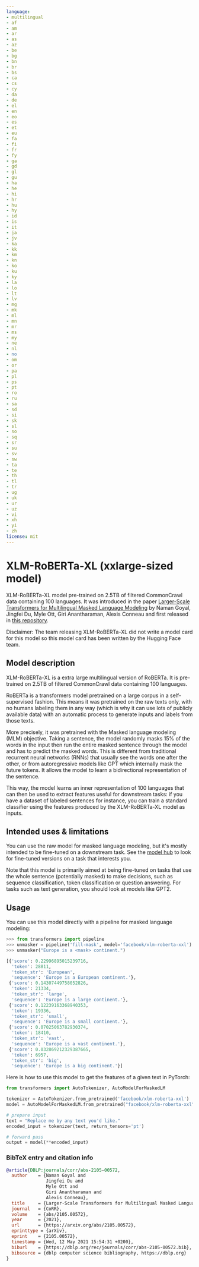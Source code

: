 ```yaml
---
language: 
- multilingual
- af
- am
- ar
- as
- az
- be
- bg
- bn
- br
- bs
- ca
- cs
- cy
- da
- de
- el
- en
- eo
- es
- et
- eu
- fa
- fi
- fr
- fy
- ga
- gd
- gl
- gu
- ha
- he
- hi
- hr
- hu
- hy
- id
- is
- it
- ja
- jv
- ka
- kk
- km
- kn
- ko
- ku
- ky
- la
- lo
- lt
- lv
- mg
- mk
- ml
- mn
- mr
- ms
- my
- ne
- nl
- no
- om
- or
- pa
- pl
- ps
- pt
- ro
- ru
- sa
- sd
- si
- sk
- sl
- so
- sq
- sr
- su
- sv
- sw
- ta
- te
- th
- tl
- tr
- ug
- uk
- ur
- uz
- vi
- xh
- yi
- zh
license: mit
---
```


# XLM-RoBERTa-XL (xxlarge-sized model) 

XLM-RoBERTa-XL model pre-trained on 2.5TB of filtered CommonCrawl data containing 100 languages. It was introduced in the paper [Larger-Scale Transformers for Multilingual Masked Language Modeling](https://arxiv.org/abs/2105.00572) by Naman Goyal, Jingfei Du, Myle Ott, Giri Anantharaman, Alexis Conneau and first released in [this repository](https://github.com/pytorch/fairseq/tree/master/examples/xlmr). 

Disclaimer: The team releasing XLM-RoBERTa-XL did not write a model card for this model so this model card has been written by the Hugging Face team.

## Model description

XLM-RoBERTa-XL is a extra large multilingual version of RoBERTa. It is pre-trained on 2.5TB of filtered CommonCrawl data containing 100 languages. 

RoBERTa is a transformers model pretrained on a large corpus in a self-supervised fashion. This means it was pretrained on the raw texts only, with no humans labeling them in any way (which is why it can use lots of publicly available data) with an automatic process to generate inputs and labels from those texts.

More precisely, it was pretrained with the Masked language modeling (MLM) objective. Taking a sentence, the model randomly masks 15% of the words in the input then run the entire masked sentence through the model and has to predict the masked words. This is different from traditional recurrent neural networks (RNNs) that usually see the words one after the other, or from autoregressive models like GPT which internally mask the future tokens. It allows the model to learn a bidirectional representation of the sentence.

This way, the model learns an inner representation of 100 languages that can then be used to extract features useful for downstream tasks: if you have a dataset of labeled sentences for instance, you can train a standard classifier using the features produced by the XLM-RoBERTa-XL model as inputs.

## Intended uses & limitations

You can use the raw model for masked language modeling, but it's mostly intended to be fine-tuned on a downstream task. See the [model hub](https://huggingface.co/models?search=xlm-roberta-xl) to look for fine-tuned versions on a task that interests you.

Note that this model is primarily aimed at being fine-tuned on tasks that use the whole sentence (potentially masked) to make decisions, such as sequence classification, token classification or question answering. For tasks such as text generation, you should look at models like GPT2.

## Usage

You can use this model directly with a pipeline for masked language modeling:

```python
>>> from transformers import pipeline
>>> unmasker = pipeline('fill-mask', model='facebook/xlm-roberta-xxl')
>>> unmasker("Europe is a <mask> continent.")

[{'score': 0.22996895015239716,
  'token': 28811,
  'token_str': 'European',
  'sequence': 'Europe is a European continent.'},
 {'score': 0.14307449758052826,
  'token': 21334,
  'token_str': 'large',
  'sequence': 'Europe is a large continent.'},
 {'score': 0.12239163368940353,
  'token': 19336,
  'token_str': 'small',
  'sequence': 'Europe is a small continent.'},
 {'score': 0.07025063782930374,
  'token': 18410,
  'token_str': 'vast',
  'sequence': 'Europe is a vast continent.'},
 {'score': 0.032869212329387665,
  'token': 6957,
  'token_str': 'big',
  'sequence': 'Europe is a big continent.'}]
```

Here is how to use this model to get the features of a given text in PyTorch:

```python
from transformers import AutoTokenizer, AutoModelForMaskedLM

tokenizer = AutoTokenizer.from_pretrained('facebook/xlm-roberta-xxl')
model = AutoModelForMaskedLM.from_pretrained("facebook/xlm-roberta-xxl")

# prepare input
text = "Replace me by any text you'd like."
encoded_input = tokenizer(text, return_tensors='pt')

# forward pass
output = model(**encoded_input)
```

### BibTeX entry and citation info

```bibtex
@article{DBLP:journals/corr/abs-2105-00572,
  author    = {Naman Goyal and
               Jingfei Du and
               Myle Ott and
               Giri Anantharaman and
               Alexis Conneau},
  title     = {Larger-Scale Transformers for Multilingual Masked Language Modeling},
  journal   = {CoRR},
  volume    = {abs/2105.00572},
  year      = {2021},
  url       = {https://arxiv.org/abs/2105.00572},
  eprinttype = {arXiv},
  eprint    = {2105.00572},
  timestamp = {Wed, 12 May 2021 15:54:31 +0200},
  biburl    = {https://dblp.org/rec/journals/corr/abs-2105-00572.bib},
  bibsource = {dblp computer science bibliography, https://dblp.org}
}
```